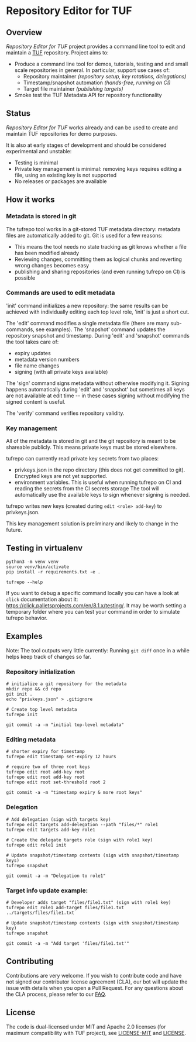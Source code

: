 
# Repository Editor for TUF

## Overview

_Repository Editor for TUF_ project provides a command line tool to edit and
maintain a [TUF](https://theupdateframework.io/) repository. Project aims to:
 * Produce a command line tool for demos, tutorials, testing and and small
   scale repositories in general. In particular, support use cases of:
   * Repository maintainer _(repository setup, key rotations, delegations)_
   * Timestamp/snapshot automation _(hands-free, running on CI)_
   * Target file maintainer _(publishing targets)_
 * Smoke test the TUF Metadata API for repository functionality

## Status

_Repository Editor for TUF_ works already and can be used to create and maintain
TUF repositories for demo purposes.

It is also at early stages of development and should be considered
experimental and unstable:
 * Testing is minimal
 * Private key management is minimal: removing keys requires editing a file,
   using an existing key is not supported
 * No releases or packages are available

## How it works

### Metadata is stored in git

The tufrepo tool works in a git-stored TUF metadata directory: metadata files
are automatically added to git. Git is used for a few reasons:
 * This means the tool needs no state tracking as git knows whether a file
   has been modified already
 * Reviewing changes, committing them as logical chunks and reverting wrong
   changes becomes easy
 * publishing and sharing repositories (and even running tufrepo on CI)
   is possible

### Commands are used to edit metadata

'init' command initializes a new repository: the same results can be achieved
with individually editing each top level role, 'init' is just a short cut.

The 'edit' command modifies a single metadata file (there are many
sub-commands, see examples). The 'snapshot' command updates the repository
snapshot and timestamp. During 'edit' and 'snapshot' commands the tool takes
care of:
 * expiry updates
 * metadata version numbers
 * file name changes
 * signing (with all private keys available)

The 'sign' command signs metadata without otherwise modifying it.
Signing happens automatically during 'edit' and 'snapshot' but sometimes
all keys are not available at edit time -- in these cases signing without
modifying the signed content is useful.

The 'verify' command verifies repository validity.

### Key management

All of the metadata is stored in git and the git repository is meant to be
shareable publicly. This means private keys must be stored elsewhere.

tufrepo can currently read private key secrets from two places:
 * privkeys.json in the repo directory (this does not get committed to git).
   Encrypted keys are not yet supported.
 * environment variables. This is useful when running tufrepo on CI and reading
   the secrets from the CI secrets storage
The tool will automatically use the available keys to sign whenever signing is
needed.

tufrepo writes new keys (created during `edit <role> add-key`) to
privkeys.json.

This key management solution is preliminary and likely to change in the future.

## Testing in virtualenv

    python3 -m venv venv
    source venv/bin/activate
    pip install -r requirements.txt -e .

    tufrepo --help

If you want to debug a specific command locally you can have a look at
`click` documentation about it: https://click.palletsprojects.com/en/8.1.x/testing/.
It may be  worth setting a temporary folder where you can test your command in
order to simulate tufrepo behavior.

## Examples

Note: The tool outputs very little currently: Running `git diff` once in a
while helps keep track of changes so far.

### Repository initialization

    # initialize a git repository for the metadata
    mkdir repo && cd repo
    git init .
    echo "privkeys.json" > .gitignore

    # Create top level metadata
    tufrepo init

    git commit -a -m "initial top-level metadata"

### Editing metadata

    # shorter expiry for timestamp
    tufrepo edit timestamp set-expiry 12 hours

    # require two of three root keys
    tufrepo edit root add-key root
    tufrepo edit root add-key root
    tufrepo edit root set-threshold root 2

    git commit -a -m "timestamp expiry & more root keys"

### Delegation

    # Add delegation (sign with targets key)
    tufrepo edit targets add-delegation --path "files/*" role1
    tufrepo edit targets add-key role1

    # Create the delegate targets role (sign with role1 key)
    tufrepo edit role1 init

    # Update snapshot/timestamp contents (sign with snapshot/timestamp keys)
    tufrepo snapshot

    git commit -a -m "Delegation to role1"

### Target info update example:

    # Developer adds target "files/file1.txt" (sign with role1 key)
    tufrepo edit role1 add-target files/file1.txt ../targets/files/file1.txt

    # Update snapshot/timestamp contents (sign with snapshot/timestamp key)
    tufrepo snapshot

    git commit -a -m "Add target 'files/file1.txt'"

## Contributing

Contributions are very welcome. If you wish to contribute code and have not
signed our contributor license agreement (CLA), our bot will update the issue
with details when you open a Pull Request. For any questions about the CLA
process, please refer to our [FAQ](https://cla.vmware.com/faq).

## License

The code is dual-licensed under MIT and Apache 2.0 licenses (for maximum
compatibility with TUF project), see [LICENSE-MIT](LICENSE-MIT) and
[LICENSE](LICENSE).
